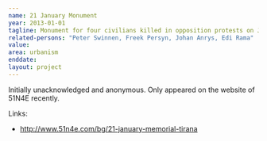 ```yaml
---
name: 21 January Monument
year: 2013-01-01
tagline: Monument for four civilians killed in opposition protests on January 21, 2011
related-persons: "Peter Swinnen, Freek Persyn, Johan Anrys, Edi Rama"
value:
area: urbanism
enddate:
layout: project
---
```


Initially unacknowledged and anonymous. Only appeared on the website of 51N4E recently.

Links:
* <http://www.51n4e.com/bg/21-january-memorial-tirana>
